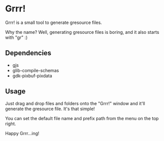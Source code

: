 Grrr!
=====

Grrr! is a small tool to generate gresource files.

Why the name? Well, generating gresource files is boring, and it also starts with "gr" :)

## Dependencies

* gjs
* glib-compile-schemas
* gdk-pixbuf-pixdata

## Usage

Just drag and drop files and folders onto the "Grrr!" window and it'll generate the gresource file. It's that simple!

You can set the default file name and prefix path from the menu on the top right.

Happy Grrr...ing!
